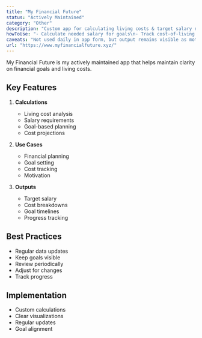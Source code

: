 ```yaml
---
title: "My Financial Future"
status: "Actively Maintained"
category: "Other"
description: "Custom app for calculating living costs & target salary needs"
howToUse: "- Calculate needed salary for goals\n- Track cost-of-living data\n- Maintain financial awareness\n- Set motivational targets"
caveats: "Not used daily in app form, but output remains visible as motivation"
url: "https://www.myfinancialfuture.xyz/"
---
```


My Financial Future is my actively maintained app that helps maintain clarity on financial goals and living costs.

## Key Features

1. **Calculations**
   - Living cost analysis
   - Salary requirements
   - Goal-based planning
   - Cost projections

2. **Use Cases**
   - Financial planning
   - Goal setting
   - Cost tracking
   - Motivation

3. **Outputs**
   - Target salary
   - Cost breakdowns
   - Goal timelines
   - Progress tracking

## Best Practices

- Regular data updates
- Keep goals visible
- Review periodically
- Adjust for changes
- Track progress

## Implementation

- Custom calculations
- Clear visualizations
- Regular updates
- Goal alignment 